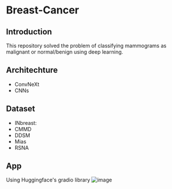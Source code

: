 # Breast-Cancer

## Introduction
This repository solved the problem of classifying mammograms as malignant or normal/benign using deep learning.

## Architechture
 - ConvNeXt
 - CNNs

## Dataset
 - INbreast: 
 - CMMD
 - DDSM
 - Mias
 - RSNA

## App
Using Huggingface's gradio library
![image](https://github.com/huuminh365/Breast-Cancer/assets/67813560/ca63c852-6f62-4cce-abe5-5be56973f08d)

